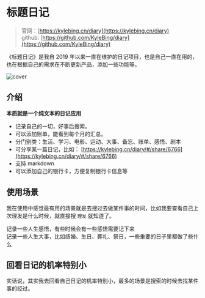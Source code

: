 # 标题日记

> 官网：[https://kylebing.cn/diary](https://kylebing.cn/diary)  
> github: [https://github.com/KyleBing/diary](https://github.com/KyleBing/diary)

《标题日记》是我自 2019 年以来一直在维护的日记项目，也是自己一直在用的，也在根据自己的需求在不断更新产品，添加一些功能等。

![cover](https://user-images.githubusercontent.com/12215982/185168137-831ff4f8-82ea-47f1-b092-3c66a86cdb4b.png)



## 介绍

**本质就是一个纯文本的日记应用**
- 记录自己的一切，好事后搜索。
- 可以添加账单，能看到每个月的汇总。
- 分门别类：生活、学习、电影、运动、大事、备忘、账单、感悟、剧本
- 可分享某一篇日记，比如： [https://kylebing.cn/diary/#/share/6766](https://kylebing.cn/diary/#/share/6766)
- 支持 markdown
- 可以添加自己的银行卡，方便复制银行卡信息等



## 使用场景

我在使用中感觉最有用的场景就是去搜过去做某件事的时间，比如我要查看自己上次理发是什么时候，就直接搜 `理发` 就知道了。

记录一些人生感悟，有些时候会有一些感悟需要记下来  
记录一些人生大事，比如结婚、生日、葬礼、祭日，一些重要的日子里都做了些什么


## 回看日记的机率特别小

实话说，其实我去回看自己日记的机率特别小，最多的场景是搜索的时候去找某件事的经过。
